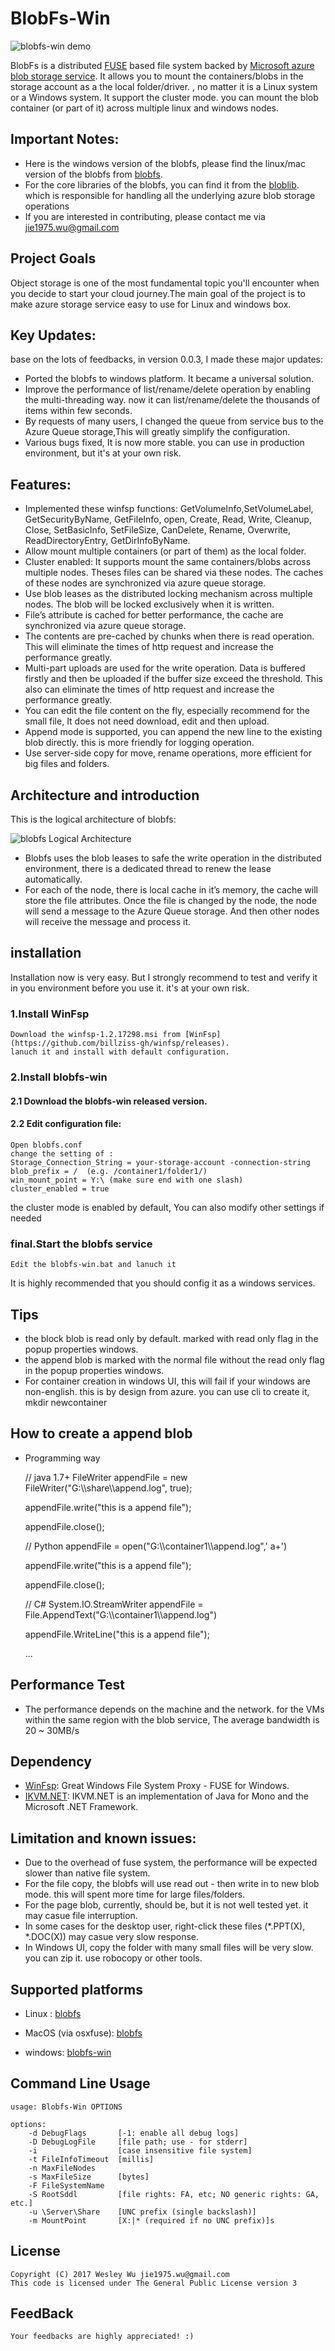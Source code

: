 BlobFs-Win
=====
![blobfs-win demo](doc/blobfs-win.gif)

BlobFs is a distributed [FUSE](http://fuse.sourceforge.net) based file system backed by [Microsoft azure blob storage service](https://azure.microsoft.com/en-us/services/storage/blobs/). It allows you to mount the containers/blobs in the storage account as a the local folder/driver. , no matter it is a Linux system or a Windows system. It support the cluster mode. you can mount the blob container (or part of it) across multiple linux and windows nodes.

## Important Notes:
* Here is the windows version of the blobfs, please find the linux/mac version of the blobfs from [blobfs](https://github.com/wesley1975/blobfs).
* For the core libraries of the blobfs, you can find it from the [bloblib](https://github.com/wesley1975/bloblib). which is responsible for handling all the underlying azure blob storage operations
* If you are interested in contributing, please contact me via jie1975.wu@gmail.com

## Project Goals
Object storage is one of the most fundamental topic you'll encounter when you decide to start your cloud journey.The main goal of the project is to make azure storage service easy to use for Linux and windows box.

## Key Updates:
base on the lots of feedbacks, in version 0.0.3, I made these major updates:
* Ported the blobfs to windows platform. It became a universal solution. 
* Improve the performance of list/rename/delete operation by enabling the multi-threading way. now it can list/rename/delete the thousands of items within few seconds.
* By requests of many users, I changed the queue from service bus to the Azure Queue storage,This will greatly simplify the configuration.
* Various bugs fixed, It is now more stable. you can use in production environment, but it's at your own risk.

## Features:
* Implemented these winfsp functions: GetVolumeInfo,SetVolumeLabel, GetSecurityByName, GetFileInfo, open, Create, Read, Write, Cleanup, Close, SetBasicInfo, SetFileSize, CanDelete, Rename, Overwrite, ReadDirectoryEntry, GetDirInfoByName.
* Allow mount multiple containers (or part of them) as the local folder.
* Cluster enabled: It supports mount the same containers/blobs across multiple nodes. Theses files can be shared via these nodes. The caches of these nodes are synchronized via azure queue storage.
* Use blob leases as the distributed locking mechanism across multiple nodes. The blob will be locked exclusively when it is written. 
* File’s attribute is cached for better performance, the cache are synchronized via azure queue storage.
* The contents are pre-cached by chunks when there is read operation. This will eliminate the times of http request and increase the performance greatly. 
* Multi-part uploads are used for the write operation. Data is buffered firstly and then be uploaded if the buffer size exceed the threshold. This also can eliminate the times of http request and increase the performance greatly. 
* You can edit the file content on the fly, especially recommend for the small file, It does not need download, edit and then upload.
* Append mode is supported, you can append the new line to the existing blob directly. this is more friendly for logging operation.
* Use server-side copy for move, rename operations, more efficient for big files and folders.

## Architecture and introduction

This is the logical architecture of blobfs:

![blobfs Logical Architecture](doc/blobfs-arch.jpg)
* Blobfs uses the blob leases to safe the write operation in the distributed environment, there is a dedicated thread to renew the lease automatically.
* For each of the node, there is local cache in it’s memory, the cache will store the file attributes. Once the file is changed by the node, the node will send a message to the Azure Queue storage. And then other nodes will receive the message and process it.

## installation
Installation now is very easy. But I strongly recommend to test and verify it in you environment before you use it. it's at your own risk.
### 1.Install WinFsp
    Download the winfsp-1.2.17298.msi from [WinFsp](https://github.com/billziss-gh/winfsp/releases).
	lanuch it and install with default configuration.
### 2.Install blobfs-win
#### 2.1 Download the blobfs-win released version.
#### 2.2 Edit configuration file: 
	Open blobfs.conf
	change the setting of :
    Storage_Connection_String = your-storage-account -connection-string
    blob_prefix = /  (e.g. /container1/folder1/)
    win_mount_point = Y:\ (make sure end with one slash)
    cluster_enabled = true
the cluster mode is enabled by default, You can also modify other settings if needed

### final.Start the blobfs service
    Edit the blobfs-win.bat and lanuch it
	
It is highly recommended that you should config it as a windows services.

## Tips
* the block blob is read only by default. marked with read only flag in the popup properties windows.
* the append blob is marked with the normal file without the read only flag in the popup properties windows.
* For container creation in windows UI, this will fail if your windows are non-english. this is by design from azure. you can use cli to create it, mkdir newcontainer

## How to create a append blob

* Programming way

	// java 1.7+
	FileWriter appendFile = new FileWriter("G:\\\\share\\\\append.log", true);
	
	appendFile.write("this is a append file");
	
	appendFile.close();
	
	
	// Python
	appendFile = open("G:\\\\container1\\\\append.log",' a+') 
	
	appendFile.write("this is a append file");
	
	appendFile.close();
	
	
	// C#
	System.IO.StreamWriter appendFile = File.AppendText("G:\\\\container1\\\\append.log")
	
	appendFile.WriteLine("this is a append file");
	
	
	...

## Performance Test
* The performance depends on the machine and the network. for the VMs within the same region with the blob service, The average bandwidth is 20 ~ 30MB/s

## Dependency
* [WinFsp](https://github.com/billziss-gh/winfsp): Great Windows File System Proxy - FUSE for Windows.
* [IKVM.NET](https://www.ikvm.net/): IKVM.NET is an implementation of Java for Mono and the Microsoft .NET Framework.

## Limitation and known issues:
* Due to the overhead of fuse system, the performance will be expected slower than native file system. 
* For the file copy, the blobfs will use read out - then write in to new blob mode. this will spent more time for large files/folders.
* For the page blob, currently, should be, but it is not well tested yet. it may casue file interruption. 
* In some cases for the desktop user, right-click these files (*.PPT(X), *.DOC(X)) may casue very slow response.
* In Windows UI, copy the folder with many small files will be very slow. you can zip it. use robocopy or other tools.

## Supported platforms
* Linux : [blobfs](https://github.com/wesley1975/blobfs)

* MacOS (via osxfuse): [blobfs](https://github.com/wesley1975/blobfs)

* windows: [blobfs-win](https://github.com/wesley1975/blobfs-win)


## Command Line Usage
	usage: Blobfs-Win OPTIONS

	options:
		-d DebugFlags       [-1: enable all debug logs]
		-D DebugLogFile     [file path; use - for stderr]
		-i                  [case insensitive file system]
		-t FileInfoTimeout  [millis]
		-n MaxFileNodes
		-s MaxFileSize      [bytes]
		-F FileSystemName
		-S RootSddl         [file rights: FA, etc; NO generic rights: GA, etc.]
		-u \Server\Share    [UNC prefix (single backslash)]
		-m MountPoint       [X:|* (required if no UNC prefix)]s

## License
	Copyright (C) 2017 Wesley Wu jie1975.wu@gmail.com
	This code is licensed under The General Public License version 3
	
## FeedBack
	Your feedbacks are highly appreciated! :)
